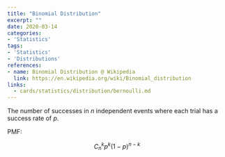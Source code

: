 ```yaml
---
title: "Binomial Distribution"
excerpt: ""
date: 2020-03-14
categories:
- 'Statistics'
tags:
- 'Statistics'
- 'Distributions'
references:
- name: Binomial Distribution @ Wikipedia
  link: https://en.wikipedia.org/wiki/Binomial_distribution
links:
  - cards/statistics/distribution/bernoulli.md
---
```


The number of successes in $n$ independent events where each trial has a success rate of $p$.

PMF:

$$
C_n^k p^k (1-p)^{n-k}
$$
